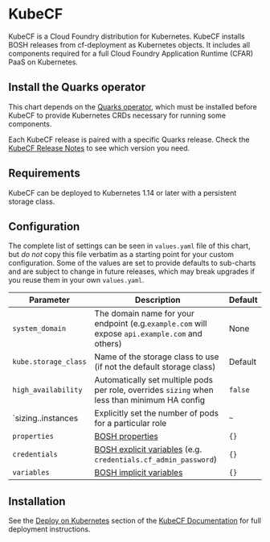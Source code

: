 # KubeCF

KubeCF is a Cloud Foundry distribution for Kubernetes. KubeCF installs BOSH releases from
cf-deployment as Kubernetes objects. It includes all components required for a full Cloud Foundry
Application Runtime (CFAR) PaaS on Kubernetes.


## Install the Quarks operator

This chart depends on the [Quarks operator][1], which must be installed before KubeCF to provide
Kubernetes CRDs necessary for running some components.

Each KubeCF release is paired with a specific Quarks release. Check the [KubeCF Release Notes][2] to
see which version you need. 


## Requirements 

KubeCF can be deployed to Kubernetes 1.14 or later with a persistent storage class.  


## Configuration

The complete list of settings can be seen in `values.yaml` file of this chart, but *do not* copy
this file verbatim as a starting point for your custom configuration. Some of the values are set to
provide defaults to sub-charts and are subject to change in future releases, which may break
upgrades if you reuse them in your own `values.yaml`.


| Parameter                        | Description                                                                                       | Default           |
| -------------------------------- | ------------------------------------------------------------------------------------------------- | ----------------- |
| `system_domain`                  | The domain name for your endpoint (e.g.`example.com` will expose `api.example.com` and others)    | None              |
| `kube.storage_class`             | Name of the storage class to use (if not the default storage class)                               | Default           |
| `high_availability`              | Automatically set multiple pods per role, overrides `sizing` when less than minimum HA config     | `false`           |
| `sizing.<role>.instances         | Explicitly set the number of pods for a particular role                                           | `~`               |
| `properties`                     | [BOSH properties][3]                                                                              | `{}`              |
| `credentials`                    | [BOSH explicit variables][4] (e.g. `credentials.cf_admin_password`)                               | `{}`              |
| `variables`                      | [BOSH implicit variables][5]                                                                      | `{}`              |


## Installation

See the [Deploy on Kubernetes][6] section of the [KubeCF Documentation][7] for full deployment
instructions.


[1]: https://github.com/cloudfoundry-incubator/quarks-operator
[2]: https://github.com/cloudfoundry-incubator/kubecf/releases
[3]: https://github.com/cloudfoundry-incubator/kubecf/blob/master/doc/Contribute.md#customization
[4]: https://quarks.suse.dev/docs/quarks-operator/concepts/variables/#explicit-variables
[5]: https://quarks.suse.dev/docs/quarks-operator/concepts/variables/#implicit-variables
[6]: https://kubecf.io/docs/deployment/kubernetes-deploy/
[7]: https://kubecf.io/docs/

